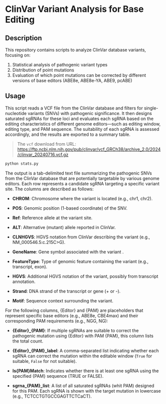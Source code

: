 # ClinVar Variant Analysis for Base Editing

## Description

This repository contains scripts to analyze ClinVar database variants, focusing on:
1. Statistical analysis of pathogenic variant types
2. Distribution of point mutations
3. Evaluation of which point mutations can be corrected by different versions of base editors (ABE8e, ABE8e-YA, ABE9, pcABE)

## Usage

This script reads a VCF file from the ClinVar database and filters for single-nucleotide variants (SNVs) with pathogenic significance. It then designs saturated sgRNAs for these loci and evaluates each sgRNA based on the editing characteristics of different genome editors—such as editing window, editing type, and PAM sequence. The suitability of each sgRNA is assessed accordingly, and the results are exported to a summary table.

> The `vcf` download from URL: https://ftp.ncbi.nlm.nih.gov/pub/clinvar/vcf_GRCh38/archive_2.0/2024/clinvar_20240716.vcf.gz

``` python
python stats.py
```

The output is a tab-delimited text file summarizing the pathogenic SNVs from the ClinVar database that are potentially targetable by various genome editors. Each row represents a candidate sgRNA targeting a specific variant site. The columns are described as follows:

- **CHROM**: Chromosome where the variant is located (e.g., chr1, chr2).

- **POS**: Genomic position (1-based coordinate) of the SNV.

- **Ref**: Reference allele at the variant site.

- **ALT**: Alternative (mutant) allele reported in ClinVar.

- **CLNHGVS**: HGVS notation from ClinVar describing the variant (e.g., NM_000546.5:c.215C>G).

- **GeneName**: Gene symbol associated with the variant .

- **FeatureType**: Type of genomic feature containing the variant (e.g., transcript, exon).

- **HGVS**: Additional HGVS notation of the variant, possibly from transcript annotation.

- **Strand**: DNA strand of the transcript or gene (+ or -).

- **Motif**: Sequence context surrounding the variant.

For the following columns, {Editor} and {PAM} are placeholders that represent specific base editors (e.g., ABE8e, CBE4max) and their corresponding PAM requirements (e.g., NGG, NG):

- **{Editor}_{PAM}**: If multiple sgRNAs are suitable to correct the pathogenic mutation using {Editor} with PAM {PAM}, this column lists the total count.

- **{Editor}\_{PAM}_label**: A comma-separated list indicating whether each sgRNA can correct the mutation within the editable window (`True` for suitable, `False` for not suitable).

- **Is{PAM}Match**: Indicates whether there is at least one sgRNA using the specified {PAM} sequence (TRUE or FALSE).

- **sgrna\_{PAM}_list**: A list of all saturated sgRNAs (whit PAM) designed for this PAM. Each sgRNA is shown with the target mutation in lowercase (e.g., TCTCCTGTGCCGAGTTCTCaCT).

